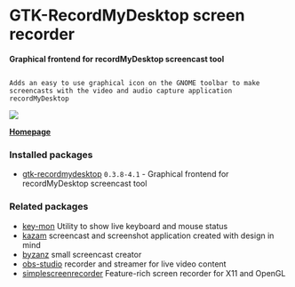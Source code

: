 # GTK-RecordMyDesktop screen recorder

__Graphical frontend for recordMyDesktop screencast tool__

```

Adds an easy to use graphical icon on the GNOME toolbar to make
screencasts with the video and audio capture application recordMyDesktop

```

[![](https://screenshots.debian.net/thumbnail-with-version/gtk-recordmydesktop/9001)](https://screenshots.debian.net/screenshot-with-version/gtk-recordmydesktop/9001)



**[Homepage](http://recordmydesktop.sourceforge.net)**

### Installed packages

* [gtk-recordmydesktop](https://packages.debian.org/stretch/gtk-recordmydesktop) `0.3.8-4.1` - Graphical frontend for recordMyDesktop screencast tool

### Related packages

 * [key-mon](https://packages.debian.org/stretch/key-mon) Utility to show live keyboard and mouse status
 * [kazam](https://packages.debian.org/stretch/kazam) screencast and screenshot application created with design in mind
 * [byzanz](https://packages.debian.org/stretch/byzanz) small screencast creator
 * [obs-studio](https://packages.debian.org/stretch/obs-studio) recorder and streamer for live video content
 * [simplescreenrecorder](https://packages.debian.org/stretch/simplescreenrecorder) Feature-rich screen recorder for X11 and OpenGL
